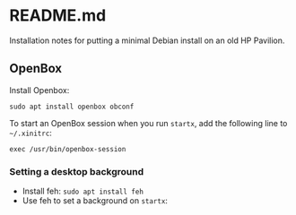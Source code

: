 # README.md
Installation notes for putting a minimal Debian install on an old HP Pavilion.

## OpenBox
Install Openbox: 
```
sudo apt install openbox obconf
```

To start an OpenBox session when you run `startx`, add the following line to `~/.xinitrc`:
```
exec /usr/bin/openbox-session
```

### Setting a desktop background
* Install feh: `sudo apt install feh`
* Use feh to set a background on `startx`:
